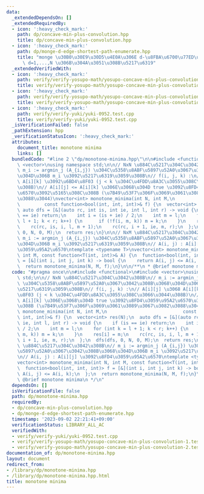 ```yaml
---
data:
  _extendedDependsOn: []
  _extendedRequiredBy:
  - icon: ':heavy_check_mark:'
    path: dp/concave-min-plus-convolution.hpp
    title: dp/concave-min-plus-convolution.hpp
  - icon: ':heavy_check_mark:'
    path: dp/monge-d-edge-shortest-path-enumerate.hpp
    title: "monge \u30B0\u30E9\u30D5\u4E0A\u306E d-\u8FBA\u6700\u77ED\u8DEF\u306E\
      \ d=1,...,N \u306B\u304A\u3051\u308B\u5217\u6319"
  _extendedVerifiedWith:
  - icon: ':heavy_check_mark:'
    path: verify/verify-yosupo-math/yosupo-concave-min-plus-convolution-1.test.cpp
    title: verify/verify-yosupo-math/yosupo-concave-min-plus-convolution-1.test.cpp
  - icon: ':heavy_check_mark:'
    path: verify/verify-yosupo-math/yosupo-concave-min-plus-convolution-2.test.cpp
    title: verify/verify-yosupo-math/yosupo-concave-min-plus-convolution-2.test.cpp
  - icon: ':heavy_check_mark:'
    path: verify/verify-yuki/yuki-0952.test.cpp
    title: verify/verify-yuki/yuki-0952.test.cpp
  _isVerificationFailed: false
  _pathExtension: hpp
  _verificationStatusIcon: ':heavy_check_mark:'
  attributes:
    document_title: monotone minima
    links: []
  bundledCode: "#line 2 \"dp/monotone-minima.hpp\"\n\n#include <functional>\n#include\
    \ <vector>\nusing namespace std;\n\n// NxN \u884C\u5217\u304C\u3042\u308B\n//\
    \ m_i := argmin_j (A_{i,j}) \u304C\u5358\u8ABF\u5897\u52A0\u3067\u3042\u308B\u3068\
    \u304D\u306B m_i \u3092\u5217\u6319\u3059\u308B\n// f(i, j, k) :\n// A[i][j] \u3068\
    \ A[i][k] \u3092\u6BD4\u8F03 (j < k \u304C\u4FDD\u8A3C\u3055\u308C\u3066\u3044\
    \u308B)\n// A[i][j] <= A[i][k] \u306E\u3068\u304D true \u3092\u8FD4\u3059\u95A2\
    \u6570\u3092\u5165\u308C\u308B (\u7B49\u53F7\u306F\u3069\u3061\u3089\u3067\u3082\
    \u3088\u3044)\nvector<int> monotone_minima(int N, int M,\n                   \
    \         const function<bool(int, int, int)>& f) {\n  vector<int> res(N);\n \
    \ auto dfs = [&](auto rc, int is, int ie, int l, int r) -> void {\n    if (is\
    \ == ie) return;\n    int i = (is + ie) / 2;\n    int m = l;\n    for (int k =\
    \ l + 1; k < r; k++) {\n      if (!f(i, m, k)) m = k;\n    }\n    res[i] = m;\n\
    \    rc(rc, is, i, l, m + 1);\n    rc(rc, i + 1, ie, m, r);\n  };\n  dfs(dfs,\
    \ 0, N, 0, M);\n  return res;\n}\n\n// NxM \u884C\u5217\u304C\u3042\u308B\n//\
    \ m_i := argmin_j (A_{i,j}) \u304C\u5358\u8ABF\u5897\u52A0\u3067\u3042\u308B\u3068\
    \u304D\u306B m_i \u3092\u5217\u6319\u3059\u308B\n// A(i, j) : A[i][j] \u3092\u8FD4\
    \u3059\u95A2\u6570\ntemplate <typename T>\nvector<int> monotone_minima(int N,\
    \ int M, const function<T(int, int)>& A) {\n  function<bool(int, int, int)> f\
    \ = [&](int i, int j, int k) -> bool {\n    return A(i, j) <= A(i, k);\n  };\n\
    \  return monotone_minima(N, M, f);\n}\n\n/**\n * @brief monotone minima\n */\n"
  code: "#pragma once\n\n#include <functional>\n#include <vector>\nusing namespace\
    \ std;\n\n// NxN \u884C\u5217\u304C\u3042\u308B\n// m_i := argmin_j (A_{i,j})\
    \ \u304C\u5358\u8ABF\u5897\u52A0\u3067\u3042\u308B\u3068\u304D\u306B m_i \u3092\
    \u5217\u6319\u3059\u308B\n// f(i, j, k) :\n// A[i][j] \u3068 A[i][k] \u3092\u6BD4\
    \u8F03 (j < k \u304C\u4FDD\u8A3C\u3055\u308C\u3066\u3044\u308B)\n// A[i][j] <=\
    \ A[i][k] \u306E\u3068\u304D true \u3092\u8FD4\u3059\u95A2\u6570\u3092\u5165\u308C\
    \u308B (\u7B49\u53F7\u306F\u3069\u3061\u3089\u3067\u3082\u3088\u3044)\nvector<int>\
    \ monotone_minima(int N, int M,\n                            const function<bool(int,\
    \ int, int)>& f) {\n  vector<int> res(N);\n  auto dfs = [&](auto rc, int is, int\
    \ ie, int l, int r) -> void {\n    if (is == ie) return;\n    int i = (is + ie)\
    \ / 2;\n    int m = l;\n    for (int k = l + 1; k < r; k++) {\n      if (!f(i,\
    \ m, k)) m = k;\n    }\n    res[i] = m;\n    rc(rc, is, i, l, m + 1);\n    rc(rc,\
    \ i + 1, ie, m, r);\n  };\n  dfs(dfs, 0, N, 0, M);\n  return res;\n}\n\n// NxM\
    \ \u884C\u5217\u304C\u3042\u308B\n// m_i := argmin_j (A_{i,j}) \u304C\u5358\u8ABF\
    \u5897\u52A0\u3067\u3042\u308B\u3068\u304D\u306B m_i \u3092\u5217\u6319\u3059\u308B\
    \n// A(i, j) : A[i][j] \u3092\u8FD4\u3059\u95A2\u6570\ntemplate <typename T>\n\
    vector<int> monotone_minima(int N, int M, const function<T(int, int)>& A) {\n\
    \  function<bool(int, int, int)> f = [&](int i, int j, int k) -> bool {\n    return\
    \ A(i, j) <= A(i, k);\n  };\n  return monotone_minima(N, M, f);\n}\n\n/**\n *\
    \ @brief monotone minima\n */\n"
  dependsOn: []
  isVerificationFile: false
  path: dp/monotone-minima.hpp
  requiredBy:
  - dp/concave-min-plus-convolution.hpp
  - dp/monge-d-edge-shortest-path-enumerate.hpp
  timestamp: '2023-09-02 22:21:41+09:00'
  verificationStatus: LIBRARY_ALL_AC
  verifiedWith:
  - verify/verify-yuki/yuki-0952.test.cpp
  - verify/verify-yosupo-math/yosupo-concave-min-plus-convolution-1.test.cpp
  - verify/verify-yosupo-math/yosupo-concave-min-plus-convolution-2.test.cpp
documentation_of: dp/monotone-minima.hpp
layout: document
redirect_from:
- /library/dp/monotone-minima.hpp
- /library/dp/monotone-minima.hpp.html
title: monotone minima
---
```


